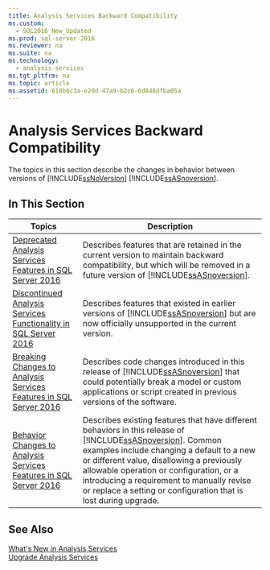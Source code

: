 ```yaml
---
title: Analysis Services Backward Compatibility
ms.custom: 
  - SQL2016_New_Updated
ms.prod: sql-server-2016
ms.reviewer: na
ms.suite: na
ms.technology: 
  - analysis-services
ms.tgt_pltfrm: na
ms.topic: article
ms.assetid: 618b6c3a-e20d-47a9-b2c6-6d848dfba05a
---
```

# Analysis Services Backward Compatibility
  The topics in this section describe the changes in behavior between versions of [!INCLUDE[ssNoVersion](../../Topics/TopicNameContainA/includes/ssNoVersion_md.md)] [!INCLUDE[ssASnoversion](../../Topics/TopicNameContainA/includes/ssASnoversion_md.md)].  
  
## In This Section  
  
|Topics|Description|  
|------------|-----------------|  
|[Deprecated Analysis Services Features in SQL Server 2016](../../Topics/TopicNameNotContainA/Deprecated-Analysis-Services-Features-in-SQL-Server-2016.md)|Describes features that are retained in the current version to maintain  backward compatibility, but which will be removed in a future version of [!INCLUDE[ssASnoversion](../../Topics/TopicNameContainA/includes/ssASnoversion_md.md)].|  
|[Discontinued Analysis Services Functionality in SQL Server 2016](../../Topics/TopicNameNotContainA/Discontinued-Analysis-Services-Functionality-in-SQL-Server-2016.md)|Describes features that existed in earlier versions of  [!INCLUDE[ssASnoversion](../../Topics/TopicNameContainA/includes/ssASnoversion_md.md)] but are now officially unsupported  in the current version.|  
|[Breaking Changes to Analysis Services Features in SQL Server 2016](../../Topics/TopicNameNotContainA/Breaking-Changes-to-Analysis-Services-Features-in-SQL-Server-2016.md)|Describes code changes introduced in this release of [!INCLUDE[ssASnoversion](../../Topics/TopicNameContainA/includes/ssASnoversion_md.md)] that could potentially break a model or custom applications or script created in previous versions of the software.|  
|[Behavior Changes to Analysis Services Features in SQL Server 2016](../../Topics/TopicNameNotContainA/Behavior-Changes-to-Analysis-Services-Features-in-SQL-Server-2016.md)|Describes existing features that have different behaviors in this release of [!INCLUDE[ssASnoversion](../../Topics/TopicNameContainA/includes/ssASnoversion_md.md)]. Common examples include changing a default to a new or different value, disallowing a previously allowable operation or configuration, or   a introducing a requirement to manually revise or replace a setting or configuration that is lost during upgrade.|  
  
## See Also  
 [What's New in Analysis Services](../../Topics/TopicNameNotContainA/What-s-New-in-Analysis-Services.md)   
 [Upgrade Analysis Services](../../Topics/TopicNameNotContainA/Upgrade-Analysis-Services.md)  
  
  